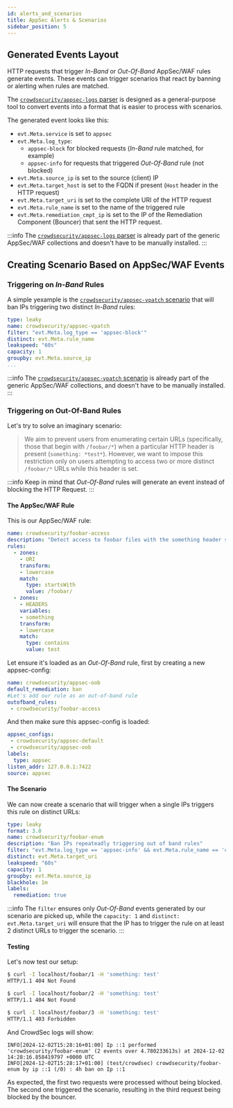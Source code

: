 ```yaml
---
id: alerts_and_scenarios
title: AppSec Alerts & Scenarios
sidebar_position: 5
---
```


## Generated Events Layout

HTTP requests that trigger _In-Band_ or _Out-Of-Band_ AppSec/WAF rules generate events. These events can trigger scenarios that react by banning or alerting when rules are matched.

The [`crowdsecurity/appsec-logs` parser](https://app.crowdsec.net/hub/author/crowdsecurity/configurations/appsec-logs) is designed as a general-purpose tool to convert events into a format that is easier to process with scenarios.


The generated event looks like this:

 - `evt.Meta.service` is set to `appsec`
 - `evt.Meta.log_type`:
    - `appsec-block` for blocked requests (_In-Band_ rule matched, for example)
    - `appsec-info` for requests that triggered _Out-Of-Band_ rule (not blocked)
 - `evt.Meta.source_ip` is set to the source (client) IP
 - `evt.Meta.target_host` is set to the FQDN if present (`Host` header in the HTTP request)
 - `evt.Meta.target_uri` is set to the complete URI of the HTTP request
 - `evt.Meta.rule_name` is set to the name of the triggered rule
 - `evt.Meta.remediation_cmpt_ip` is set to the IP of the Remediation Component (Bouncer) that sent the HTTP request.

:::info
The [`crowdsecurity/appsec-logs` parser](https://app.crowdsec.net/hub/author/crowdsecurity/configurations/appsec-logs) is already part of the generic AppSec/WAF collections and doesn't have to be manually installed.
:::


## Creating Scenario Based on AppSec/WAF Events

### Triggering on _In-Band_ Rules

A simple yexample is the [`crowdsecurity/appsec-vpatch` scenario](https://app.crowdsec.net/hub/author/crowdsecurity/configurations/appsec-vpatch) that will ban IPs triggering two distinct _In-Band_ rules:

```yaml title="/etc/crowdsec/scenarios/appsec-vpatch.yaml"
type: leaky
name: crowdsecurity/appsec-vpatch
filter: "evt.Meta.log_type == 'appsec-block'"
distinct: evt.Meta.rule_name
leakspeed: "60s"
capacity: 1
groupby: evt.Meta.source_ip
...
```

:::info
The [`crowdsecurity/appsec-vpatch` scenario](https://app.crowdsec.net/hub/author/crowdsecurity/configurations/appsec-vpatch) is already part of the generic AppSec/WAF collections, and doesn't have to be manually installed.
:::

### Triggering on Out-Of-Band Rules

Let's try to solve an imaginary scenario:

> We aim to prevent users from enumerating certain URLs (specifically, those that begin with `/foobar/*`) when a particular HTTP header is present (`something: *test*`). However, we want to impose this restriction only on users attempting to access two or more distinct `/foobar/*` URLs while this header is set.

:::info
Keep in mind that _Out-Of-Band_ rules will  generate an event instead of blocking the HTTP Request.
:::

#### The AppSec/WAF Rule

This is our AppSec/WAF rule: 

```yaml title="/etc/crowdsec/appsec-rules/foobar-access.yaml"
name: crowdsecurity/foobar-access
description: "Detect access to foobar files with the something header set"
rules:
  - zones:
    - URI
    transform:
    - lowercase
    match:
      type: startsWith
      value: /foobar/
  - zones:
    - HEADERS
    variables:
    - something
    transform:
    - lowercase
    match:
      type: contains
      value: test
```

Let ensure it's loaded as an _Out-Of-Band_ rule, first by creating a new appsec-config:

```yaml title="/etc/crowdsec/appsec-configs/appsec-oob.yaml"
name: crowdsecurity/appsec-oob
default_remediation: ban
#Let's add our rule as an out-of-band rule
outofband_rules:
 - crowdsecurity/foobar-access
```

And then make sure this appsec-config is loaded:

```yaml title="/etc/crowdsec/acquis.d/appsec.yaml"
appsec_configs:
 - crowdsecurity/appsec-default
 - crowdsecurity/appsec-oob
labels:
  type: appsec
listen_addr: 127.0.0.1:7422
source: appsec
```

#### The Scenario

We can now create a scenario that will trigger when a single IPs triggers this rule on distinct URLs:

```yaml title="/etc/crowdsec/scenarios/foobar-enum.yaml"
type: leaky
format: 3.0
name: crowdsecurity/foobar-enum
description: "Ban IPs repeateadly triggering out of band rules"
filter: "evt.Meta.log_type == 'appsec-info' && evt.Meta.rule_name == 'crowdsecurity/foobar-access'"
distinct: evt.Meta.target_uri
leakspeed: "60s"
capacity: 1
groupby: evt.Meta.source_ip
blackhole: 1m
labels:
  remediation: true
```

:::info
The `filter` ensures only _Out-Of-Band_ events generated by our scenario are picked up, while the `capacity: 1` and `distinct: evt.Meta.target_uri` will ensure that the IP has to trigger the rule on at least 2 distinct URLs to trigger the scenario.
:::

#### Testing

Let's now test our setup:

```bash
$ curl -I localhost/foobar/1 -H 'something: test'
HTTP/1.1 404 Not Found

$ curl -I localhost/foobar/2 -H 'something: test'
HTTP/1.1 404 Not Found

$ curl -I localhost/foobar/3 -H 'something: test'
HTTP/1.1 403 Forbidden
```

And CrowdSec logs will show:

```
INFO[2024-12-02T15:28:16+01:00] Ip ::1 performed 'crowdsecurity/foobar-enum' (2 events over 4.780233613s) at 2024-12-02 14:28:16.858419797 +0000 UTC 
INFO[2024-12-02T15:28:17+01:00] (test/crowdsec) crowdsecurity/foobar-enum by ip ::1 (/0) : 4h ban on Ip ::1 
```

As expected, the first two requests were processed without being blocked. The second one triggered the scenario, resulting in the third request being blocked by the bouncer.
